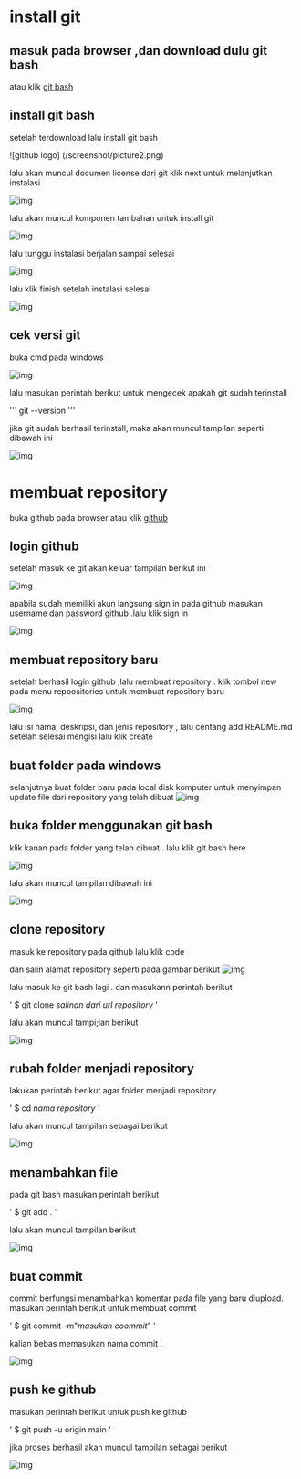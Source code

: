 # install git 
## masuk pada browser ,dan download dulu git bash
atau klik [git bash](http://git-scm.com)

## install git bash 
setelah terdownload lalu install git bash

![github logo] (/screenshot/picture2.png)

lalu akan muncul documen license dari git
klik next untuk melanjutkan instalasi

![img](screenshot/picture3.png)

lalu akan muncul komponen tambahan untuk install git

![img](screenshot/picture4.png)


lalu tunggu instalasi berjalan sampai selesai

![img](screenshot/screenshot_188.png)

lalu klik finish setelah instalasi selesai

![img](screenshot/picture6.png)

## cek versi git
buka cmd pada windows

![img](screenshot/picture7)

lalu masukan perintah berikut untuk mengecek apakah git sudah terinstall

'''
git --version
'''

jika git sudah berhasil terinstall, maka akan muncul tampilan seperti dibawah ini

![img](screenshot/pictures8.png)

# membuat repository

buka github pada browser 
atau klik [github](http://github.com)

## login github
setelah masuk ke git akan keluar tampilan berikut ini

![img](screenshot/picture11.png)

apabila sudah memiliki akun langsung sign in pada github
masukan username dan password github .lalu klik sign in

![img](screenshot/picture12.png)


## membuat repository baru

setelah berhasil login github ,lalu membuat repository .
klik tombol new pada menu repoositories untuk membuat repository baru

![img](screenshot/picture13.png)

lalu isi nama, deskripsi, dan jenis repository , 
lalu centang add README.md
setelah selesai mengisi lalu klik create

## buat folder pada windows

selanjutnya buat folder baru pada local disk komputer untuk menyimpan update file dari repository yang telah dibuat
![img](screenshot/picture1.png)

## buka folder menggunakan git bash

klik kanan pada folder yang telah dibuat .
lalu klik git bash here

![img](screenshot/picture9.png)
 
lalu akan muncul tampilan dibawah ini

![img](screenshot/picture10.png)

## clone repository 

masuk ke repository pada github
lalu klik code

dan salin alamat repository seperti pada gambar berikut
![img](screenshot/picture14.png)

lalu masuk ke git bash lagi .
dan masukann perintah berikut

'
$ git clone *salinan dari url repository*
'

lalu akan muncul tampi;lan berikut

![img](screenshot/picture15.png)

## rubah folder menjadi repository

lakukan perintah berikut agar folder menjadi repository

'
$ cd *nama repository*
'

lalu akan muncul tampilan sebagai berikut

![img](screenshot/picture16.png)

## menambahkan file

pada git bash masukan perintah berikut

'
$ git add .
'

lalu akan muncul tampilan berikut

![img](screenchot/picture20.png)

## buat commit

commit berfungsi menambahkan komentar pada file yang baru diupload.
masukan perintah berikut untuk membuat commit

'
$ git commit -m"*masukan coommit*"
'

kalian bebas memasukan nama commit .

![img](screenshot/picture21.png)

## push ke github

masukan perintah berikut untuk push ke github

'
$ git push -u origin main
'

jika proses berhasil akan muncul tampilan sebagai berikut

![img](screenshot/picture22.png)

